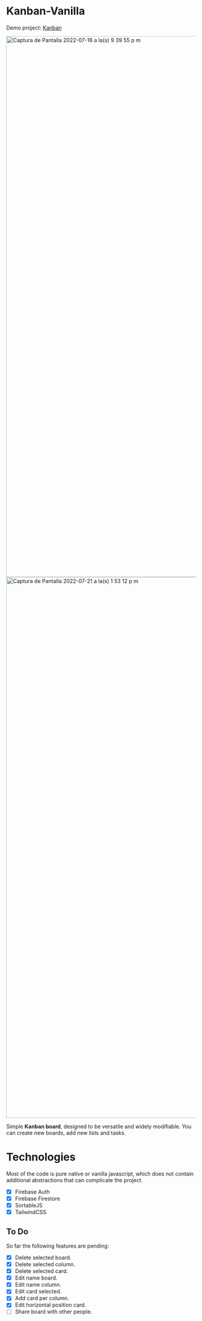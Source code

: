 # Kanban-Vanilla

Demo project: [Kanban](https://kanban-vanilla.vercel.app)

<img width="1440" alt="Captura de Pantalla 2022-07-16 a la(s) 9 39 55 p m" src="https://user-images.githubusercontent.com/43647976/179382311-566c6e4e-975b-464f-8b9e-932a5d92f941.png">
<img width="1440" alt="Captura de Pantalla 2022-07-21 a la(s) 1 53 12 p m" src="https://user-images.githubusercontent.com/43647976/180294267-3c5df8cd-4519-4c7e-9d96-e5d6b67a1b21.png">


Simple **Kanban board**, designed to be versatile and widely modifiable.
You can create new boards, add new lists and tasks.

# Technologies

Most of the code is pure native or vanilla javascript, which does not contain additional abstractions that can complicate the project.
- [x] Firebase Auth
- [x] Firebase Firestore
- [x] SortableJS
- [x] TailwindCSS

## To Do

So far the following features are pending:
- [x] Delete selected board.
- [x] Delete selected column.
- [x] Delete selected card.
- [x] Edit name board.
- [x] Edit name column.
- [x] Edit card selected.
- [x] Add card per column.
- [x] Edit horizontal position card.
- [ ] Share board with other people.
